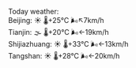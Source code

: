 Today weather:  
Beijing: ☀️   🌡️+25°C 🌬️↖7km/h  
Tianjin: 🌫  🌡️+20°C 🌬️←19km/h  
Shijiazhuang: ☀️   🌡️+33°C 🌬️←13km/h  
Tangshan: ☀️   🌡️+28°C 🌬️←20km/h  
